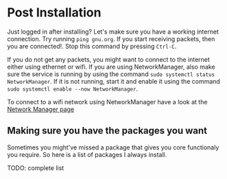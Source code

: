 # Post Installation

Just logged in after installing? Let's make sure you have a working internet connection.
Try running `ping gnu.org`. If you start receiving packets, then you are connected!. Stop this
command by pressing `Ctrl-C`. 

If you do not get any packets, you might want to connect to the
internet either using ethernet or wifi. If you are using NetworkManager, also make sure the service
is running by using the command `sudo systemctl status NetworkManager`. If it is not running, start it and enable it using the command `sudo systemctl enable --now NetworkManager`.

To connect to a wifi network using NetworkManager have a look at the 
[Network Manager page](./network-manager.html)

## Making sure you have the packages you want

Sometimes you might've missed a package that gives you core functionaly you require. So 
here is a list of packages I always install.

TODO: complete list

